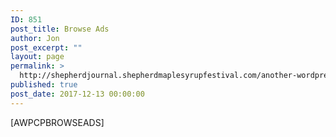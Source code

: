 ```yaml
---
ID: 851
post_title: Browse Ads
author: Jon
post_excerpt: ""
layout: page
permalink: >
  http://shepherdjournal.shepherdmaplesyrupfestival.com/another-wordpress-classifieds-plugin/browse-ads
published: true
post_date: 2017-12-13 00:00:00
---
```

[AWPCPBROWSEADS]